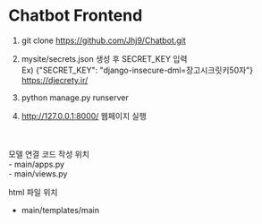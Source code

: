 # Chatbot Frontend

1) git clone https://github.com/Jhj9/Chatbot.git<br>

2) mysite/secrets.json 생성 후 SECRET_KEY 입력 <br>
  Ex) {"SECRET_KEY": "django-insecure-dml=장고시크릿키50자"} <br>
  https://djecrety.ir/

3) python manage.py runserver<br>

4) http://127.0.0.1:8000/ 웹페이지 실행

<br>
<br>
모델 연결 코드 작성 위치<br>
- main/apps.py<br>
- main/views.py<br>
 
html 파일 위치<br>
- main/templates/main<br>
